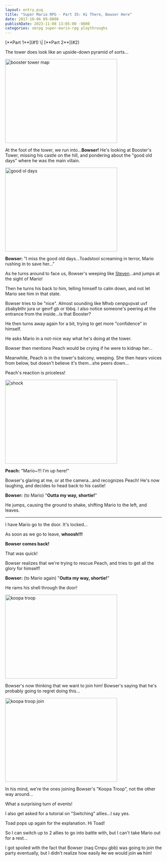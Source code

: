 ```yaml
---
layout: entry.pug
title: "Super Mario RPG - Part 35: Hi There, Bowser Here"
date: 2017-10-06 09-0800
publishDate: 2023-11-08 13:05:00 -0800
categories: smrpg super-mario-rpg playthroughs
---
```


<p class="entry-partination" markdown="1">[**Part 1**](#1) \| [**Part 2**](#2)</p>

<a name="1"></a>

The tower does look like an upside-down pyramid of sorts...

<img src="https://i.imgur.com/9dp2QIn.png" alt="booster tower map" width="360" height="270" id="liveblog" />

At the foot of the tower, we run into...**Bowser!** He's looking at Booster's Tower, missing his castle on the hill, and pondering about the "good old days" where he was the main villain.

<img src="https://i.imgur.com/1x1SO1P.png" alt="good ol days" width="360" height="270" id="liveblog" />

**Bowser:** "I miss the good old days...Toadstool screaming in terror, Mario rushing in to save her..."

As he turns around to face us, Bowser's weeping like [Steven](https://media.tenor.com/zjI1m5BXnusAAAAC/steven-universe-crying.gif)...and jumps at the sight of Mario!

Then he turns his back to him, telling himself to calm down, and not let Mario see him in that state.

Bowser tries to be "nice". Almost sounding like Mhxb cenpgvpvat uvf zbabybthr jura ur gevrf gb or tbbq. I also notice someone's peering at the entrance from the inside...is that Booster?

He then turns away again for a bit, trying to get more "confidence" in himself.

He asks Mario in a not-nice way what he's doing at the tower.

Bowser then mentions Peach would be crying if he were to kidnap her...

Meanwhile, Peach is in the tower's balcony, weeping. She then hears voices from below, but doesn't believe it's them...she peers down...

Peach's reaction is priceless!

<img src="https://i.imgur.com/zhYFiSv.png" alt="shock" width="360" height="270" id="liveblog" />

**Peach:** "Mario\~!!! I'm up here!"

Bowser's glaring at me, or at the camera...and recognizes Peach! He's now laughing, and decides to head back to his castle!

**Bowser:** (to Mario) "**Outta my way, shortie!**"

He jumps, causing the ground to shake, shifting Mario to the left, and leaves.

<a name="2"></a>

---

I have Mario go to the door. It's locked...

As soon as we go to leave, **whoosh!!!** 

**Bowser comes back!**

That was quick!

Bowser realizes that we're trying to rescue Peach, and tries to get all the glory for himself!

**Bowser:** (to Mario again) "**Outta my way, shortie!**"

He rams his shell through the door!

<img src="https://i.imgur.com/U0h3ExD.png" alt="koopa troop" width="360" height="270" id="liveblog" />

Bowser's now thinking that we want to join him! Bowser's saying that he's probably going to regret doing this...

<img src="https://i.imgur.com/79o03OB.png" alt="koopa troop join" width="360" height="270" id="liveblog" />

In his mind, we're the ones joining Bowser's "Koopa Troop", not the other way around...

What a surprising turn of events!

I also get asked for a tutorial on "Switching" allies...I say yes.

Toad pops up again for the explanation. Hi Toad!

So I can switch up to 2 allies to go into battle with, but I can't take Mario out for a rest...

I got spoiled with the fact that Bowser (naq Crnpu gbb) was going to join the party eventually, but I didn't realize how easily <strike>he</strike> we would join <strike>us</strike> him!